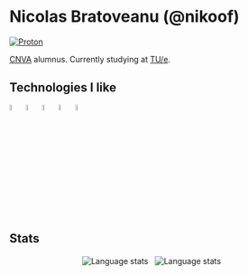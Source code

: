 # Nicolas Bratoveanu (@nikoof)

<a href="mailto:nicolasbratoveanu@proton.me"><img src="https://img.shields.io/badge/nicolasbratoveanu%40proton.me-8A2BE2?logo=proton&logoColor=white" alt="Proton"/></a>

[CNVA](https://cnva.eu) alumnus. Currently studying at [TU/e](https://tue.nl).

## Technologies I like

<a href="https://kernel.org"><img align="center" alt="Tux" width="5%" src="https://cdn.simpleicons.org/linux/ffffff" /></a>
<a href="https://nixos.org"><img align="center" alt="NixOS Logo" width="5%" src="https://cdn.simpleicons.org/nixos/ffffff" /></a>
<a href="https://haskell.org"><img align="center" alt="Haskell Logo" width="5%" src="https://cdn.simpleicons.org/haskell/ffffff" /></a>
<a href="https://rust-lang.org"><img align="center" alt="Rust Logo (CC-BY-SA-4)" width="5%" src="https://cdn.simpleicons.org/rust/ffffff" /></a>
<a href="https://github.com/latex3/latex2e"><img align="center" alt="LaTeX Logo" width="5%" src="https://cdn.simpleicons.org/latex/ffffff" /></a>

<!-- Rust Logo is CC-BY-SA-4 (https://creativecommons.org/licenses/by-sa/4.0/) -->

## Stats
<div align="center">
  <img align="center" src="https://github-readme-stats.vercel.app/api/top-langs?username=nikoof&show_icons=true&locale=en&layout=compact&theme=dark&bg_color=00000000" alt="Language stats" />
  &nbsp;
  <img align="center" src="https://github-readme-stats.vercel.app/api?username=nikoof&show_icons=true&locale=en&layout=compact&theme=dark&bg_color=00000000" alt="Language stats" />
</div>

<!-- 808,017,424,794,512,875,886,459,904,961,710,757,005,754,368,000,000,000 -->

